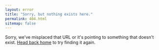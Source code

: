 ```yaml
---
layout: error
title: "Sorry, but nothing exists here."
permalink: 404.html
sitemap: false
---
```


Sorry, we've misplaced that URL or it's pointing to something that doesn't exist. <a href="{{ site.baseurl }}/">Head back home</a> to try finding it again.
